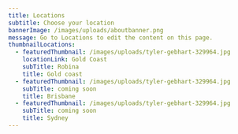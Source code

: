 ```yaml
---
title: Locations
subtitle: Choose your location
bannerImage: /images/uploads/aboutbanner.png
message: Go to Locations to edit the content on this page.
thumbnailLocations:
  - featuredThumbnail: /images/uploads/tyler-gebhart-329964.jpg
    locationLink: Gold Coast
    subTitle: Robina
    title: Gold coast
  - featuredThumbnail: /images/uploads/tyler-gebhart-329964.jpg
    subTitle: coming soon
    title: Brisbane
  - featuredThumbnail: /images/uploads/tyler-gebhart-329964.jpg
    subTitle: coming soon
    title: Sydney
---
```


